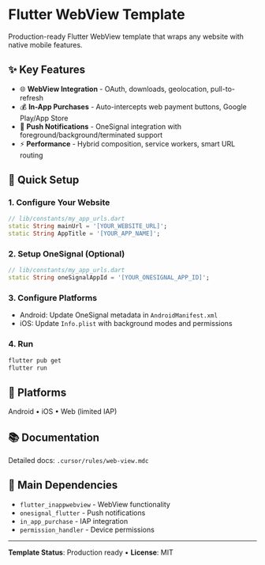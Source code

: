 # Flutter WebView Template

Production-ready Flutter WebView template that wraps any website with native mobile features.

## ✨ Key Features

- 🌐 **WebView Integration** - OAuth, downloads, geolocation, pull-to-refresh
- 💰 **In-App Purchases** - Auto-intercepts web payment buttons, Google Play/App Store
- 🔔 **Push Notifications** - OneSignal integration with foreground/background/terminated support
- ⚡ **Performance** - Hybrid composition, service workers, smart URL routing

## 🚀 Quick Setup

### 1. **Configure Your Website**
```dart
// lib/constants/my_app_urls.dart
static String mainUrl = '[YOUR_WEBSITE_URL]';
static String AppTitle = '[YOUR_APP_NAME]';
```

### 2. **Setup OneSignal** (Optional)
```dart
// lib/constants/my_app_urls.dart
static String oneSignalAppId = '[YOUR_ONESIGNAL_APP_ID]';
```

### 3. **Configure Platforms**
- Android: Update OneSignal metadata in `AndroidManifest.xml`
- iOS: Update `Info.plist` with background modes and permissions

### 4. **Run**
```bash
flutter pub get
flutter run
```

## 📱 Platforms
Android • iOS • Web (limited IAP)

## 📚 Documentation
Detailed docs: `.cursor/rules/web-view.mdc`

## 🔧 Main Dependencies
- `flutter_inappwebview` - WebView functionality
- `onesignal_flutter` - Push notifications
- `in_app_purchase` - IAP integration
- `permission_handler` - Device permissions

---
**Template Status**: Production ready • **License**: MIT
